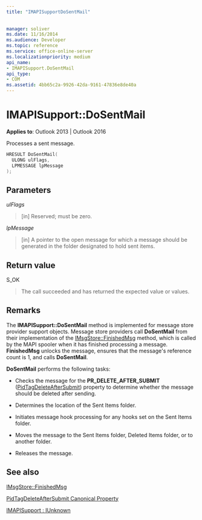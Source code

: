 ```yaml
---
title: "IMAPISupportDoSentMail"
 
 
manager: soliver
ms.date: 11/16/2014
ms.audience: Developer
ms.topic: reference
ms.service: office-online-server
ms.localizationpriority: medium
api_name:
- IMAPISupport.DoSentMail
api_type:
- COM
ms.assetid: 4bb65c2a-9926-42da-9161-47836e8de40a
---
```


# IMAPISupport::DoSentMail

  
  
**Applies to**: Outlook 2013 | Outlook 2016 
  
Processes a sent message.
  
```cpp
HRESULT DoSentMail(
  ULONG ulFlags,
  LPMESSAGE lpMessage
);
```

## Parameters

 _ulFlags_
  
> [in] Reserved; must be zero.
    
 _lpMessage_
  
> [in] A pointer to the open message for which a message should be generated in the folder designated to hold sent items.
    
## Return value

S_OK 
  
> The call succeeded and has returned the expected value or values.
    
## Remarks

The **IMAPISupport::DoSentMail** method is implemented for message store provider support objects. Message store providers call **DoSentMail** from their implementation of the [IMsgStore::FinishedMsg](imsgstore-finishedmsg.md) method, which is called by the MAPI spooler when it has finished processing a message. **FinishedMsg** unlocks the message, ensures that the message's reference count is 1, and calls **DoSentMail**.
  
 **DoSentMail** performs the following tasks: 
  
- Checks the message for the **PR_DELETE_AFTER_SUBMIT** ([PidTagDeleteAfterSubmit](pidtagdeleteaftersubmit-canonical-property.md)) property to determine whether the message should be deleted after sending.
    
- Determines the location of the Sent Items folder.
    
- Initiates message hook processing for any hooks set on the Sent Items folder.
    
- Moves the message to the Sent Items folder, Deleted Items folder, or to another folder.
    
- Releases the message.
    
## See also



[IMsgStore::FinishedMsg](imsgstore-finishedmsg.md)
  
[PidTagDeleteAfterSubmit Canonical Property](pidtagdeleteaftersubmit-canonical-property.md)
  
[IMAPISupport : IUnknown](imapisupportiunknown.md)

